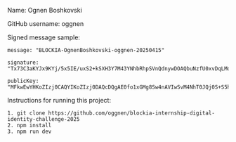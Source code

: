 Name: Ognen Boshkovski

GitHub username: oggnen

Signed message sample: 

    message: "BLOCKIA-OgnenBoshkovski-oggnen-20250415"
    
    signature: "Tx73C3aKYJx9KYj/5x5IE/uxS2+kSXH3Y7M43YNhbRhpSVnQdnywDOAQbuNzfU0xvDqLMqciCZQToioERLAOPg=="
    
    publicKey: "MFkwEwYHKoZIzj0CAQYIKoZIzj0DAQcDQgAE0fo1xGMg8Sw4nAVIwSvM4NhT0JQj0S+S5hdlFCdAi/GX+3S3dufYoCG21Jd6Tl07AIJEmD9eRJ/zVcXL9fSzLQ=="
    

Instructions for running this project:

    1. git clone https://github.com/oggnen/blockia-internship-digital-identity-challenge-2025
    2. npm install
    3. npm run dev
